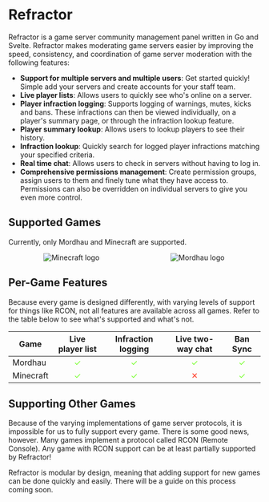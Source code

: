 # Refractor

Refractor is a game server community management panel written in Go and Svelte. Refractor makes moderating game servers easier by improving the speed, consistency, and coordination of game server moderation with the following features:

-   **Support for multiple servers and multiple users**: Get started quickly! Simple add your servers and create accounts for your staff team.
-   **Live player lists**: Allows users to quickly see who's online on a server.
-   **Player infraction logging**: Supports logging of warnings, mutes, kicks and bans. These infractions can then be viewed individually, on a player's summary page, or through the infraction lookup feature.
-   **Player summary lookup**: Allows users to lookup players to see their history.
-   **Infraction lookup**: Quickly search for logged player infractions matching your specified criteria.
-   **Real time chat**: Allows users to check in servers without having to log in.
-   **Comprehensive permissions management**: Create permission groups, assign users to them and finely tune what they have access to. Permissions can also be overridden on individual servers to give you even more control.

## Supported Games

Currently, only Mordhau and Minecraft are supported.

<div class="game-images">
    <img src="https://www.minecraft.net/etc.clientlibs/minecraft/clientlibs/main/resources/img/header/Minecraft_Core-Logo.png" alt="Minecraft logo" />
    <img src="https://mordhau.com/static/img/mordhau.59ce5187cf5a.png" alt="Mordhau logo" />
</div>

<style>
    .game-images {
        display: grid;
        grid-template-columns: 1fr 1fr;
        place-items: center;
    }

    .game-images img {
        max-height: 100px;
        width: auto;
    }
</style>

## Per-Game Features

Because every game is designed differently, with varying levels of support for things like RCON, not all features are available across all games. Refer to the table below to see what's supported and what's not.

| Game      | Live player list      | Infraction logging    | Live two-way chat     | Ban Sync              |
| --------- | --------------------- | --------------------- | --------------------- | --------------------- |
| Mordhau   | <span class="check"/> | <span class="check"/> | <span class="check"/> | <span class="check"/> |
| Minecraft | <span class="check"/> | <span class="check"/> | <span class="x"/>     | <span class="check"/> |

<style>
    span.check::after {
        display: inline-block;
        width: 100%;
        text-align: center;
        content: "✓";
        color: #74ff29;
    }

    span.x::after {
        display: inline-block;
        width: 100%;
        text-align: center;
        content: "✕";
        color: #ff3e29;
    }
</style>

## Supporting Other Games

Because of the varying implementations of game server protocols, it is impossible for us to fully support every game. There is some good news, however. Many games implement a protocol called RCON (Remote Console). Any game with RCON support can be at least partially supported by Refractor!

Refractor is modular by design, meaning that adding support for new games can be done quickly and easily. There will be a guide on this process coming soon.
